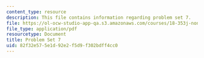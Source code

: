 ```yaml
---
content_type: resource
description: This file contains information regarding problem set 7.
file: https://ol-ocw-studio-app-qa.s3.amazonaws.com/courses/18-353j-nonlinear-dynamics-i-chaos-fall-2012/82f32e575e1d92e2f5d9f302bdff4cc0_MIT18_353JF12_pset7.pdf
file_type: application/pdf
resourcetype: Document
title: Problem Set 7
uid: 82f32e57-5e1d-92e2-f5d9-f302bdff4cc0
---
```


